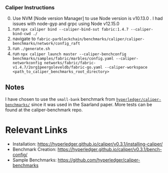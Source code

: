 ### Caliper Instructions
0. Use NVM [Node version Manager] to use Node version is v10.13.0 . I had issues with node-gyp and grpc using Node v12.15.0
1. run `npx caliper bind --caliper-bind-sut fabric:1.4.7 --caliper-bind-cwd ./`
2. navigate to `fabric-parblockchain/benchmarks/caliper/caliper-benchmarks/network/config_raft`
3. run `./generate.sh`
4. run `npx caliper launch master --caliper-benchconfig benchmarks/samples/fabric/marbles/config.yaml --caliper-networkconfig networks/fabric/fabric-v1.4.7/2org1peergoleveldb/fabric-go.yaml --caliper-workspace <path_to_caliper_benchmarks_root_directory> `

## Notes
I have chosen to use the `small-bank` benchmark from [`hyperledger/caliper-benchmarks/`](https://github.com/hyperledger/caliper-benchmarks/t) since it was used in the Saarland paper. More tests can be found at the caliper-benchmark repo.

# Relevant Links
* Installation: https://hyperledger.github.io/caliper/v0.3.1/installing-caliper/
* Benchmark Creation: https://hyperledger.github.io/caliper/v0.3.1/bench-config/
* Sample Benchmarks: https://github.com/hyperledger/caliper-benchmarks